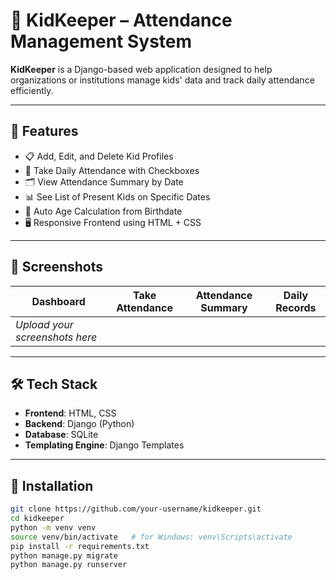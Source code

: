 # 👶 KidKeeper – Attendance Management System

**KidKeeper** is a Django-based web application designed to help organizations or institutions manage kids' data and track daily attendance efficiently.

---

## 🎯 Features

- 📋 Add, Edit, and Delete Kid Profiles  
- 📆 Take Daily Attendance with Checkboxes  
- 🗂️ View Attendance Summary by Date  
- 📊 See List of Present Kids on Specific Dates  
- 🧮 Auto Age Calculation from Birthdate  
- 🖥️ Responsive Frontend using HTML + CSS

---

## 📸 Screenshots

| Dashboard | Take Attendance | Attendance Summary | Daily Records |
|----------|----------------|---------------------|----------------|
| _Upload your screenshots here_ |

---

## 🛠️ Tech Stack

- **Frontend**: HTML, CSS  
- **Backend**: Django (Python)  
- **Database**: SQLite  
- **Templating Engine**: Django Templates  

---

## 🔧 Installation

```bash
git clone https://github.com/your-username/kidkeeper.git
cd kidkeeper
python -m venv venv
source venv/bin/activate   # for Windows: venv\Scripts\activate
pip install -r requirements.txt
python manage.py migrate
python manage.py runserver
